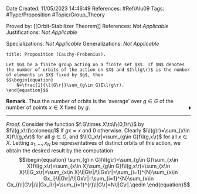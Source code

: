 <div class="topSpace"></div>

Date Created: 11/05/2023 14:46:49
References: #Ref/Alu09
Tags: #Type/Proposition #Topic/Group_Theory

Proved by: [[Orbit-Stabilizer Theorem]]
References: <i>Not Applicable</i>
Justifications: <i>Not Applicable</i>

Specializations: <i>Not Applicable</i>
Generalizations: <i>Not Applicable</i>

``` ad-Proposition
title: Proposition (Cauchy-Frobenius).

Let $G$ be a finite group acting on a finite set $X$. If $N$ denotes the number of orbits of the action on $X$ and $I\l(g\r)$ is the number of elements in $X$ fixed by $g$, then
$$\begin{equation}
    N=\frac{1}{\l|G\r|}\sum_{g\in G}I\l(g\r).
\end{equation}$$

```

<b>Remark.</b> Thus the number of orbits is the ‘average’ over $g\in G$ of the number of points $x\in X$ fixed by $g$.<span style="float:right;">$\blacklozenge$</span>

---

<i>Proof.</i> Consider the function $f:G\times X\to\l\{0,1\r\}$ by $f\l(g,x\r)\coloneqq1$ if $gx=x$ and $0$ otherwise. Clearly $I\l(g\r)=\sum_{x\in X}f\l(g,x\r)$ for all $g\in G$, and $\l|G_x\r|=\sum_{g\in G}f\l(g,x\r)$ for all $x\in X$. Letting $x_1,\dots,x_N$ be representatives of distinct orbits of this action, we obtain the desired result by the computation
$$\begin{equation}
    \sum_{g\in G}I\l(g\r)=\sum_{g\in G}\sum_{x\in X}f\l(g,x\r)=\sum_{x\in X}\sum_{g\in G}f\l(g,x\r)=\sum_{x\in X}\l|G_x\r|=\sum_{x\in X}\l|G\r|/\l|Gx\r|=\sum_{i=1}^{N}\sum_{x\in Gx_i}\l|G\r|/\l|Gx\r|=\sum_{i=1}^{N}\sum_{x\in Gx_i}\l|G\r|/\l|Gx_i\r|=\sum_{i=1}^{r}\l|G\r|=N\l|G\r|.\qedin
\end{equation}$$
